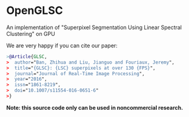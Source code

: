 # OpenGLSC
An implementation of "Superpixel Segmentation Using Linear Spectral Clustering" on GPU

We are very happy if you can cite our paper:

``` bibtex
>@Article{GLSC,
>  author="Ban, Zhihua and Liu, Jianguo and Fouriaux, Jeremy",
>  title="{GLSC}: {LSC} superpixels at over 130 {FPS}",
>  journal="Journal of Real-Time Image Processing",
>  year="2016",
>  issn="1861-8219",
>  doi="10.1007/s11554-016-0651-6"
>}
```



**Note: this source code only can be used in noncommercial research.**
